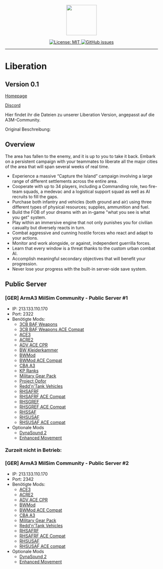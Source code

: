 <p align="center">
    <img src="https://www.killahpotatoes.de/images/kp512.png" width="100">
</p>
<p align="center">
    <a href="https://github.com/Dubjunk/A3MC-Liberation/blob/master/LICENSE">
        <img src="https://img.shields.io/github/license/Dubjunk/A3MC-Liberation.svg?style=flat-square" alt="License: MIT">
    </a>
    <a href="https://github.com/Dubjunk/A3MC-Liberation/issues">
        <img src="https://img.shields.io/github/issues-raw/Dubjunk/A3MC-Liberation.svg?style=flat-square" alt="GitHub issues">
    </a>
</p>

<hr>

# Liberation

## Version 0.1

[Homepage](https://www.killahpotatoes.de)

[Discord](https://discord.gg/0remE88d4aRwCaNj)

Hier findet ihr die Dateien zu unserer Liberation Version, angepasst auf die A3M-Community.

Original Beschreibung:

## Overview
The area has fallen to the enemy, and it is up to you to take it back. Embark on a persistent campaign with your teammates to liberate all the major cities of the area that will span several weeks of real time.
* Experience a massive “Capture the Island” campaign involving a large range of different settlements across the entire area.
* Cooperate with up to 34 players, including a Commanding role, two fire-team squads, a medevac and a logistical support squad as well as AI recruits to fill the gaps.
* Purchase both infantry and vehicles (both ground and air) using three different types of physical resources; supplies, ammunition and fuel.
* Build the FOB of your dreams with an in-game "what you see is what you get" system.
* Play within an immersive engine that not only punishes you for civilian casualty but diversely reacts in turn.
* Combat aggressive and cunning hostile forces who react and adapt to your actions.
* Monitor and work alongside, or against, independent guerrilla forces.
* Learn that every window is a threat thanks to the custom urban combat AI.
* Accomplish meaningful secondary objectives that will benefit your progression.
* Never lose your progress with the built-in server-side save system.

## Public Server

### [GER] ArmA3 MilSim Community - Public Server #1

* IP: 213.133.110.170
* Port: 2322
* Benötigte Mods:
    * [3CB BAF Weapons](http://steamcommunity.com/sharedfiles/filedetails/?id=893339590)
    * [3CB BAF Weapons ACE Compat](http://steamcommunity.com/sharedfiles/filedetails/?id=1325185263)
    * [ACE3](http://steamcommunity.com/sharedfiles/filedetails/?id=463939057)
    * [ACRE2](http://steamcommunity.com/sharedfiles/filedetails/?id=751965892)
    * [ADV ACE CPR](http://steamcommunity.com/sharedfiles/filedetails/?id=1104460924)
    * [BW Kleiderkammer](http://steamcommunity.com/sharedfiles/filedetails/?id=835394852)
    * [BWMod](http://steamcommunity.com/sharedfiles/filedetails/?id=1200127537)
    * [BWMod ACE Compat](http://steamcommunity.com/sharedfiles/filedetails/?id=1200145989)
    * [CBA A3](http://steamcommunity.com/sharedfiles/filedetails/?id=450814997)
    * [KP Ranks](http://steamcommunity.com/sharedfiles/filedetails/?id=741621641)
    * [Military Gear Pack](http://steamcommunity.com/sharedfiles/filedetails/?id=736829758)
    * [Project Opfor](http://steamcommunity.com/sharedfiles/filedetails/?id=735566597)
    * [Redd'n'Tank Vehicles](http://steamcommunity.com/sharedfiles/filedetails/?id=1128145626)
    * [RHSAFRF](http://steamcommunity.com/sharedfiles/filedetails/?id=843425103)
    * [RHSAFRF ACE Compat](http://steamcommunity.com/sharedfiles/filedetails/?id=773131200)
    * [RHSGREF](http://steamcommunity.com/workshop/filedetails/?id=843593391)
    * [RHSGREF ACE Compat](http://steamcommunity.com/sharedfiles/filedetails/?id=884966711)
    * [RHSSAF](http://steamcommunity.com/sharedfiles/filedetails/?id=843632231)
    * [RHSUSAF](http://steamcommunity.com/sharedfiles/filedetails/?id=843577117)
    * [RHSUSAF ACE compat](http://steamcommunity.com/sharedfiles/filedetails/?id=773125288)
* Optionale Mods
    * [DynaSound 2](http://steamcommunity.com/sharedfiles/filedetails/?id=825181638)
    * [Enhanced Movement](http://steamcommunity.com/sharedfiles/filedetails/?id=333310405)

### Zurzeit nicht in Betrieb:
### [GER] ArmA3 MilSim Community - Public Server #2

* IP: 213.133.110.170
* Port: 2342
* Benötigte Mods:
    * [ACE3](http://steamcommunity.com/sharedfiles/filedetails/?id=463939057)
    * [ACRE2](http://steamcommunity.com/sharedfiles/filedetails/?id=751965892)
    * [ADV ACE CPR](http://steamcommunity.com/sharedfiles/filedetails/?id=1104460924)
    * [BWMod](http://steamcommunity.com/sharedfiles/filedetails/?id=1200127537)
    * [BWMod ACE Compat](http://steamcommunity.com/sharedfiles/filedetails/?id=1200145989)
    * [CBA A3](http://steamcommunity.com/sharedfiles/filedetails/?id=450814997)
    * [Military Gear Pack](http://steamcommunity.com/sharedfiles/filedetails/?id=736829758)
    * [Redd'n'Tank Vehicles](http://steamcommunity.com/sharedfiles/filedetails/?id=1128145626)
    * [RHSAFRF](http://steamcommunity.com/sharedfiles/filedetails/?id=843425103)
    * [RHSAFRF ACE Compat](http://steamcommunity.com/sharedfiles/filedetails/?id=773131200)
    * [RHSUSAF](http://steamcommunity.com/sharedfiles/filedetails/?id=843577117)
    * [RHSUSAF ACE compat](http://steamcommunity.com/sharedfiles/filedetails/?id=773125288)
* Optionale Mods
    * [DynaSound 2](http://steamcommunity.com/sharedfiles/filedetails/?id=825181638)
    * [Enhanced Movement](http://steamcommunity.com/sharedfiles/filedetails/?id=333310405)
